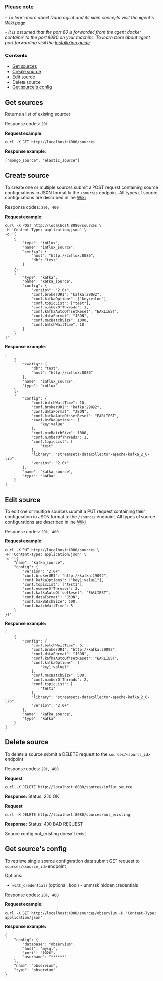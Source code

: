 ### Please note
_- To learn more about Daria agent and its main concepts visit the agent's [Wiki page](https://github.com/anodot/daria/wiki)_

_- It is assumed that the port 80 is forwarded from the agent docker container to the port 8080 on your machine. To
learn more about agent port forwarding visit the [Installation guide](https://github.com/anodot/daria/wiki#how-to-install)_

### Contents
* [Get sources](#get-sources)
* [Create source](#create-source)
* [Edit source](#edit-source)
* [Delete source](#delete-source)
* [Get source's config](#source-config)

Get sources
-----------
Returns a list of existing sources

Response codes: `200`

**Request example**:
```
curl -X GET http://localhost:8080/sources
```

**Response example**:
```
["mongo_source", "elastic_source"]
```

Create source
-------------
To create one or multiple sources submit a POST request containing source configurations in JSON format to the `/sources` endpoint.
All types of source configurations are described in the [Wiki](https://github.com/anodot/daria/wiki)

Response codes: `200, 400`

**Request example**:
```
curl -X POST http://localhost:8080/sources \
-H 'Content-Type: application/json' \
-d '[
    {
        "type": "influx",
        "name": "influx_source",
        "config": {
            "host": "http://influx:8086",
            "db": "test"
        }
    },
    {
        "type": "kafka",
        "name": "kafka_source",
        "config": {
            "version": "2.0+",
            "conf.brokerURI": "kafka:29092",
            "conf.kafkaOptions": ["key:value"],
            "conf.topicList": ["test"],
            "conf.numberOfThreads": 1,
            "conf.kafkaAutoOffsetReset": "EARLIEST",
            "conf.dataFormat": "JSON",
            "conf.maxBatchSize": 1000,
            "conf.batchWaitTime": 10
        }
    }
]'
```

**Response example**:
```
[
    {
        "config": {
            "db": "test",
            "host": "http://influx:8086"
        },
        "name": "influx_source",
        "type": "influx"
    },
    {
        "config": {
            "conf.batchWaitTime": 10,
            "conf.brokerURI": "kafka:29092",
            "conf.dataFormat": "JSON",
            "conf.kafkaAutoOffsetReset": "EARLIEST",
            "conf.kafkaOptions": [
                "key:value"
            ],
            "conf.maxBatchSize": 1000,
            "conf.numberOfThreads": 1,
            "conf.topicList": [
                "test"
            ],
            "library": "streamsets-datacollector-apache-kafka_2_0-lib",
            "version": "2.0+"
        },
        "name": "kafka_source",
        "type": "kafka"
    }
]
```

Edit source
-----------
To edit one or multiple sources submit a PUT request containing their configuration in JSON format to the `/sources` endpoint.
All types of source configurations are described in the [Wiki](https://github.com/anodot/daria/wiki)

Response codes: `200, 400`

**Request example:**
```
curl -X PUT http://localhost:8080/sources \
-H 'Content-Type: application/json' \
-d '[{
    "name": "kafka_source",
    "config": {
        "version": "2.0+",
        "conf.brokerURI": "http://kafka:29092",
        "conf.kafkaOptions": ["key1:value1"],
        "conf.topicList": ["test1"],
        "conf.numberOfThreads": 2,
        "conf.kafkaAutoOffsetReset": "EARLIEST",
        "conf.dataFormat": "JSON",
        "conf.maxBatchSize": 500,
        "conf.batchWaitTime": 5
    }
}]'
```

**Response example:**
```
[
    {
        "config": {
            "conf.batchWaitTime": 5,
            "conf.brokerURI": "http://kafka:29092",
            "conf.dataFormat": "JSON",
            "conf.kafkaAutoOffsetReset": "EARLIEST",
            "conf.kafkaOptions": [
                "key1:value1"
            ],
            "conf.maxBatchSize": 500,
            "conf.numberOfThreads": 2,
            "conf.topicList": [
                "test1"
            ],
            "library": "streamsets-datacollector-apache-kafka_2_0-lib",
            "version": "2.0+"
        },
        "name": "kafka_source",
        "type": "kafka"
    }
]
```

Delete source
-------------
To delete a source submit a DELETE request to the `sources/<source_id>` endpoint

Response codes: `200, 400`

**Request:**
```
curl -X DELETE http://localhost:8080/sources/influx_source
```
**Response:**
Status: 200 OK

**Request:**
```
curl -X DELETE http://localhost:8080/sources/not_existing
```
**Response:**
Status: 400 BAD REQUEST

Source config not_existing doesn't exist

Get source's config
-------------
To retrieve single source configuration data submit GET request to `sources/<source_id>` endpoint

Options:
* `with_credentials` (optional, bool) - unmask hidden credentials

Response codes: `200, 400`

**Request example:**
```
curl -X GET http://localhost:8080/sources/observium -H 'Content-Type: application/json'
```

**Response example:**
```
{
    "config": {
        "database": "observium",
        "host": "mysql",
        "port": "3306",
        "username": "******"
    },
    "name": "observium",
    "type": "observium"
}
```
